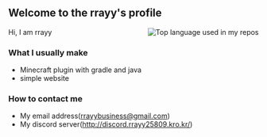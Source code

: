## Welcome to the rrayy's profile
<img align="right" src="https://github-readme-stats.vercel.app/api/top-langs/?username=rrayy-25809&layout=compact&hide_title=1&card_width=300" alt="Top language used in my repos"/>
Hi, I am rrayy


### What I usually make
- Minecraft plugin with gradle and java
- simple website 

### How to contact me
- My email address(rrayybusiness@gmail.com)
- My discord server(http://discord.rrayy25809.kro.kr/)
